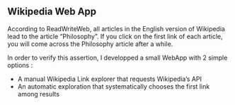 ## Wikipedia Web App


According to ReadWriteWeb, all articles in the English version of Wikipedia lead to the article “Philosophy”. If you click on the first link of each article, you will come across the Philosophy article after a while.

In order to verify this assertion, I developped a small WebApp with 2 simple options :

- A manual Wikipedia Link explorer that requests Wikipedia’s API
- An automatic exploration that systematically chooses the first link among results

